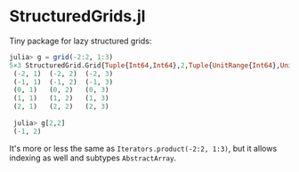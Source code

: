 # StructuredGrids.jl

Tiny package for lazy structured grids:

```julia
julia> g = grid(-2:2, 1:3)
5×3 StructuredGrid.Grid{Tuple{Int64,Int64},2,Tuple{UnitRange{Int64},UnitRange{Int64}}}:
 (-2, 1)  (-2, 2)  (-2, 3)
 (-1, 1)  (-1, 2)  (-1, 3)
 (0, 1)   (0, 2)   (0, 3) 
 (1, 1)   (1, 2)   (1, 3) 
 (2, 1)   (2, 2)   (2, 3)
 
 julia> g[2,2]
 (-1, 2)
```

It's more or less the same as `Iterators.product(-2:2, 1:3)`, but it allows indexing as well and subtypes `AbstractArray`.
